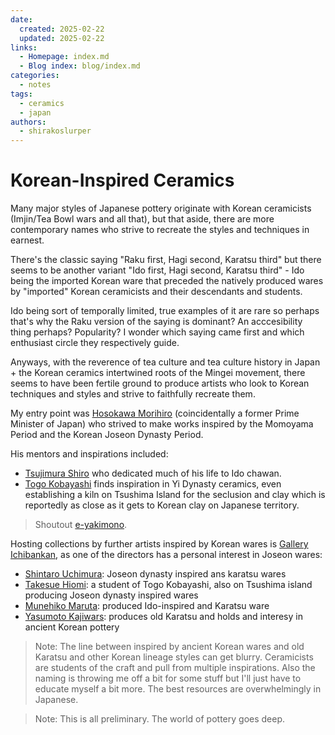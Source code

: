 ```yaml
---
date:
  created: 2025-02-22
  updated: 2025-02-22
links:
  - Homepage: index.md
  - Blog index: blog/index.md
categories:
  - notes
tags:
  - ceramics
  - japan
authors:
  - shirakoslurper
---
```


# Korean-Inspired Ceramics

Many major styles of Japanese pottery originate with Korean ceramicists (Imjin/Tea Bowl wars and all that), but that aside, there are more contemporary names who strive to recreate the styles and techniques in earnest.

There's the classic saying "Raku first, Hagi second, Karatsu third" but there seems to be another variant "Ido first, Hagi second, Karatsu third" - Ido being the imported Korean ware that preceded the natively produced wares by "imported" Korean ceramicists and their descendants and students.

Ido being sort of temporally limited, true examples of it are rare so perhaps that's why the Raku version of the saying is dominant? An acccesibility thing perhaps? Popularity? I wonder which saying came first and which enthusiast circle they respectively guide.

Anyways, with the reverence of tea culture and tea culture history in Japan + the Korean ceramics intertwined roots of the Mingei movement, there seems to have been fertile ground to produce artists who look to Korean techniques and styles and strive to faithfully recreate them.

My entry point was [Hosokawa Morihiro](http://www.e-yakimono.net/html/hosokawa-morihiro-jt.html) (coincidentally a former Prime Minister of Japan) who strived to make works inspired by the Momoyama Period and the Korean Joseon Dynasty Period.

His mentors and inspirations included:
- [Tsujimura Shiro](http://www.e-yakimono.net/html/tsujimura-shiro-jt-03.html) who dedicated much of his life to Ido chawan.
- [Togo Kobayashi](http://www.e-yakimono.net/html/t-kobayashi.html) finds inspiration in Yi Dynasty ceramics, even establishing a kiln on Tsushima Island for the seclusion and clay which is reportedly as close as it gets to Korean clay on Japanese territory. 

> Shoutout [e-yakimono](http://www.e-yakimono.net/index.html).

Hosting collections by further artists inspired by Korean wares is [Gallery Ichibankan](https://www.1bankan.com/en?srsltid=AfmBOoqvuwAeKh4EzlI0cfzx_Ug9emSHW8coNHpsOMbWDVyB5R-2Gty1), as one of the directors has a personal interest in Joseon wares:

- [Shintaro Uchimura](https://www.1bankan.com/en/collections/uchimura-shintaro): Joseon dynasty inspired ans karatsu wares
- [Takesue Hiomi](https://www.1bankan.com/en/collections/takesue-hiomi): a student of Togo Kobayashi, also on Tsushima island producing Joseon dynasty inspired wares
- [Munehiko Maruta](https://www.1bankan.com/en/blogs/artists/munehiko-maruta): produced Ido-inspired and Karatsu ware
- [Yasumoto Kajiwars](https://www.1bankan.com/en/blogs/artists/yasumoto-kajihara): produces old Karatsu and holds and interesy in ancient Korean pottery

> Note: The line between inspired by ancient Korean wares and old Karatsu and other Korean lineage styles can get blurry. Ceramicists are students of the craft and pull from multiple inspirations. Also the naming is throwing me off a bit for some stuff but I'll just have to educate myself a bit more. The best resources are overwhelmingly in Japanese.

> Note: This is all preliminary. The world of pottery goes deep.
